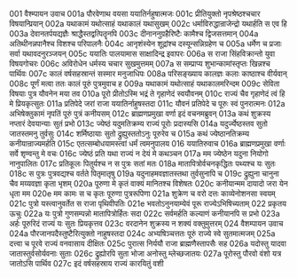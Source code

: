 001	वैश्म्पायन उवाच
001a	पौरवेणाथ वयसा ययातिर्नहुषात्मजः
001c	प्रीतियुक्तो नृपश्रेष्ठश्चचार विषयान्प्रियान्
002a	यथाकामं यथोत्साहं यथाकालं यथासुखम्
002c	धर्माविरुद्धान्राजेन्द्रो यथार्हति स एव हि
003a	देवानतर्पयद्यज्ञैः श्राद्धैस्तद्वत्पितॄनपि
003c	दीनाननुग्रहैरिष्टैः कामैश्च द्विजसत्तमान्
004a	अतिथीनन्नपानैश्च विशश्च परिपालनैः
004c	आनृशंस्येन शूद्रांश्च दस्यून्सन्निग्रहेण च
005a	धर्मेण च प्रजाः सर्वा यथावदनुरञ्जयन्
005c	ययातिः पालयामास साक्षादिन्द्र इवापरः
006a	स राजा सिंहविक्रान्तो युवा विषयगोचरः
006c	अविरोधेन धर्मस्य चचार सुखमुत्तमम्
007a	स सम्प्राप्य शुभान्कामांस्तृप्तः खिन्नश्च पार्थिवः
007c	कालं वर्षसहस्रान्तं सस्मार मनुजाधिपः
008a	परिसङ्ख्याय कालज्ञः कलाः काष्ठाश्च वीर्यवान्
008c	पूर्णं मत्वा ततः कालं पूरुं पुत्रमुवाच ह
009a	यथाकामं यथोत्साहं यथाकालमरिन्दम
009c	सेविता विषयाः पुत्र यौवनेन मया तव
010a	पूरो प्रीतोऽस्मि भद्रं ते गृहाणेदं स्वयौवनम्
010c	राज्यं चैव गृहाणेदं त्वं हि मे प्रियकृत्सुतः
011a	प्रतिपेदे जरां राजा ययातिर्नाहुषस्तदा
011c	यौवनं प्रतिपेदे च पूरुः स्वं पुनरात्मनः
012a	अभिषेक्तुकामं नृपतिं पूरुं पुत्रं कनीयसम्
012c	ब्राह्मणप्रमुखा वर्णा इदं वचनमब्रुवन्
013a	कथं शुक्रस्य नप्तारं देवयान्याः सुतं प्रभो
013c	ज्येष्ठं यदुमतिक्रम्य राज्यं पूरोः प्रदास्यसि
014a	यदुर्ज्येष्ठस्तव सुतो जातस्तमनु तुर्वसुः
014c	शर्मिष्ठायाः सुतो द्रुह्युस्ततोऽनुः पूरुरेव च
015a	कथं ज्येष्ठानतिक्रम्य कनीयान्राज्यमर्हति
015c	एतत्सम्बोधयामस्त्वां धर्मं त्वमनुपालय
016	ययातिरुवाच
016a	ब्राह्मणप्रमुखा वर्णाः सर्वे शृण्वन्तु मे वचः
016c	ज्येष्ठं प्रति यथा राज्यं न देयं मे कथञ्चन
017a	मम ज्येष्ठेन यदुना नियोगो नानुपालितः
017c	प्रतिकूलः पितुर्यश्च न स पुत्रः सतां मतः
018a	मातापित्रोर्वचनकृद्धितः पथ्यश्च यः सुतः
018c	स पुत्रः पुत्रवद्यश्च वर्तते पितृमातृषु
019a	यदुनाहमवज्ञातस्तथा तुर्वसुनापि च
019c	द्रुह्युना चानुना चैव मय्यवज्ञा कृता भृशम्
020a	पूरुणा मे कृतं वाक्यं मानितश्च विशेषतः
020c	कनीयान्मम दायादो जरा येन धृता मम
020e	मम कामः स च कृतः पूरुणा पुत्ररूपिणा
021a	शुक्रेण च वरो दत्तः काव्येनोशनसा स्वयम्
021c	पुत्रो यस्त्वानुवर्तेत स राजा पृथिवीपतिः
021e	भवतोऽनुनयाम्येवं पूरू राज्येऽभिषिच्यताम्
022	प्रकृतय ऊचुः
022a	यः पुत्रो गुणसम्पन्नो मातापित्रोर्हितः सदा
022c	सर्वमर्हति कल्याणं कनीयानपि स प्रभो
023a	अर्हः पूरुरिदं राज्यं यः सुतः प्रियकृत्तव
023c	वरदानेन शुक्रस्य न शक्यं वक्तुमुत्तरम्
024	वैशम्पायन उवाच
024a	पौरजानपदैस्तुष्टैरित्युक्तो नाहुषस्तदा
024c	अभ्यषिञ्चत्ततः पूरुं राज्ये स्वे सुतमात्मजम्
025a	दत्त्वा च पूरवे राज्यं वनवासाय दीक्षितः
025c	पुरात्स निर्ययौ राजा ब्राह्मणैस्तापसैः सह
026a	यदोस्तु यादवा जातास्तुर्वसोर्यवनाः सुताः
026c	द्रुह्योरपि सुता भोजा अनोस्तु म्लेच्छजातयः
027a	पूरोस्तु पौरवो वंशो यत्र जातोऽसि पार्थिव
027c	इदं वर्षसहस्राय राज्यं कारयितुं वशी
